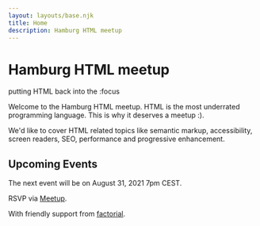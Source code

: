 ```yaml
---
layout: layouts/base.njk
title: Home
description: Hamburg HTML meetup
---
```

# Hamburg HTML meetup
<span role="doc-subtitle">putting HTML back into the :focus</span>

Welcome to the Hamburg HTML meetup. HTML is the most underrated programming language. This is why it deserves a meetup :).

We'd like to cover HTML related topics like semantic markup, accessibility, screen readers, SEO, performance and progressive enhancement.

## Upcoming Events

The next event will be on August 31, 2021 7pm CEST.

RSVP via [Meetup](https://www.meetup.com/de-DE/hhhtml/).

With friendly support from [factorial](https://factorial.io).